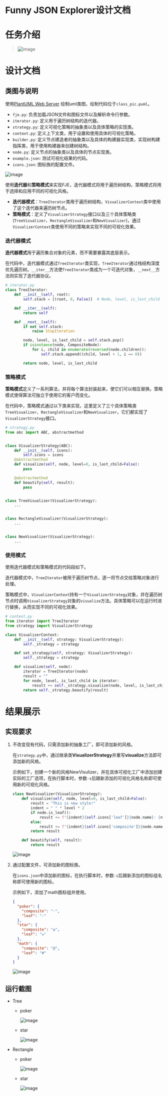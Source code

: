 # Funny JSON Explorer设计文档

# 任务介绍

> ​![image](https://cdn.jsdelivr.net/gh/cxw745/ImgBed/20240615170759.png)​

# 设计文档

## 类图与说明

使用[PlantUML Web Server](https://www.plantuml.com/plantuml/uml/SyfFKj2rKt3CoKnELR1Io4ZDoSa70000) 绘制uml类图，绘制代码位于`class_pic.puml`​。

* ​`fje.py`​: 负责加载JSON文件和图标文件以及解析命令行参数。
* ​`iterator.py`​: 定义用于遍历树结构的迭代器。
* ​`strategy.py`​: 定义可视化策略的抽象类以及具体策略的实现类。
* ​`context.py`​: 定义上下文类，用于设置和使用具体的可视化策略。
* ​`builder.py`​: 定义节点建造者的抽象类以及具体的构建器实现类，实现树构建指挥类，用于使用构建器来创建树结构。
* ​`node.py`​: 定义节点的抽象类以及具体的节点实现类。
* ​`example.json`​: 测试可视化结果的代码。
* ​`icons.json`​: 图标族的配置文件。

​![image](https://cdn.jsdelivr.net/gh/cxw745/ImgBed/20240615170812.png)​

使用**迭代器**和**策略模式**来实现FJE，迭代器模式将用于遍历树结构，策略模式将用于选择和应用不同的可视化风格。

* **迭代器模式**：`TreeIterator`​类用于遍历树结构，`VisualizerContext`​类中使用了这个迭代器来遍历树节点。
* **策略模式**：定义了`VisualizerStrategy`​接口以及三个具体策略类(`TreeVisualizer`​、`RectangleVisualizer`​和`NewVisualizer`​)，通过`VisualizerContext`​类使用不同的策略来实现不同的可视化效果。

### 迭代器模式

**迭代器模式**用于遍历集合对象的元素，而不需要暴露其底层表示。

在代码中，迭代器模式通过`TreeIterator`​类实现，`TreeIterator`​通过栈结构深度优先遍历树。`__iter__`​方法使`TreeIterator`​类成为一个可迭代对象，`__next__`​方法则实现了迭代器协议。

```python
# iterator.py
class TreeIterator:
    def __init__(self, root):
        self.stack = [(root, 0, False)]  # Node, level, is_last_child

    def __iter__(self):
        return self

    def __next__(self):
        if not self.stack:
            raise StopIteration

        node, level, is_last_child = self.stack.pop()
        if isinstance(node, CompositeNode):
            for i, child in enumerate(reversed(node.children)):
                self.stack.append((child, level + 1, i == 0))

        return node, level, is_last_child
```

### 策略模式

**策略模式**定义了一系列算法，并将每个算法封装起来，使它们可以相互替换。策略模式使得算法可独立于使用它的客户而变化。

在代码中，策略模式通过以下类来实现，这里定义了三个具体策略类`TreeVisualizer`​、`RectangleVisualizer`​和`NewVisualizer`​，它们都实现了`VisualizerStrategy`​接口。

```python
# strategy.py
from abc import ABC, abstractmethod


class VisualizerStrategy(ABC):
    def __init__(self, icons):
        self.icons = icons
    @abstractmethod
    def visualize(self, node, level=0, is_last_child=False):
        pass

    @abstractmethod
    def beautify(self, result):
        pass


class TreeVisualizer(VisualizerStrategy):
    ...


class RectangleVisualizer(VisualizerStrategy):
    ...


class NewVisualizer(VisualizerStrategy):
    ...
```

### 使用模式

使用迭代器模式和策略模式的代码段如下。

迭代器模式中，`TreeIterator`​被用于遍历树节点，逐一将节点交给策略对象进行处理。

策略模式中，`VisualizerContext`​持有一个`VisualizerStrategy`​对象，并在遍历树节点时调用`VisualizerStrategy`​对象的`visualize`​方法。具体策略可以在运行时进行替换，从而实现不同的可视化效果。

```python
# context.py
from iterator import TreeIterator
from strategy import VisualizerStrategy

class VisualizerContext:
    def __init__(self, strategy: VisualizerStrategy):
        self._strategy = strategy

    def set_strategy(self, strategy: VisualizerStrategy):
        self._strategy = strategy

    def visualize(self, node):
        iterator = TreeIterator(node)
        result = ""
        for node, level, is_last_child in iterator:
            result += self._strategy.visualize(node, level, is_last_child)
        return self._strategy.beautify(result)
```

# 结果展示

## 实现要求

1. 不改变现有代码，只需添加新的抽象工厂，即可添加新的风格。

    在`strategy.py`​中，通过继承类**VisualizerStrategy**并重写**visualize**方法即可添加新的风格。

    示例如下，创建一个新的风格NewVisulizer，并在具体可视化工厂中添加创建实际的工厂选项，在执行脚本时，参数`-s`​后跟新添加的可视化风格名称即可使用新的可视化风格。

    ```python
    class NewVisualizer(VisualizerStrategy):
        def visualize(self, node, level=0, is_last_child=False):
            result = "This is new style!"
            indent = " " * level * 2
            if node.is_leaf():
                result += f"{indent}{self.icons['leaf']}{node.name}: {node.value}\n"
            else:
                result += f"{indent}{self.icons['composite']}{node.name}\n"
            return result

        def beautify(self, result):
            return result
    ```

    ​![image](https://cdn.jsdelivr.net/gh/cxw745/ImgBed/20240612110822.png)​
2. 通过配置文件，可添加新的图标族。

    在`icons.json`​中添加新的图标，在执行脚本时，参数`-i`​后跟新添加的图标组名称即可使用新的图标。

    示例如下，添加了math图标组并使用。

    ```json
    {
      "poker": {
        "composite": "♢",
        "leaf": "♤"
      },
      "star": {
        "composite": "✪",
        "leaf": "★"
      },
      "math": {
        "composite": "@",
        "leaf": "#"
      }
    }
    ```

    ​![image](https://cdn.jsdelivr.net/gh/cxw745/ImgBed/20240612110937.png)​

## 运行截图

* Tree

  * poker

    ​![image](https://cdn.jsdelivr.net/gh/cxw745/ImgBed/20240612112603.png)​
  * star

    ​![image](https://cdn.jsdelivr.net/gh/cxw745/ImgBed/image-20240612103138-crp5wcq.png)​
* Rectangle

  * poker

    ​![image](https://cdn.jsdelivr.net/gh/cxw745/ImgBed/image-20240612103148-fredwyf.png)​
  * star

    ​![image](https://cdn.jsdelivr.net/gh/cxw745/ImgBed/image-20240612103153-57yh77x.png)​

‍
